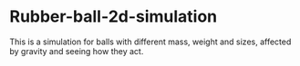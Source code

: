 # Rubber-ball-2d-simulation
This is a simulation for balls with different mass, weight and sizes, affected by gravity and seeing how they act.
